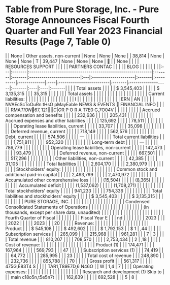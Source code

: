 # Table from Pure Storage, Inc. - Pure Storage Announces Fiscal Fourth Quarter and Full Year 2023 Financial Results (Page 7, Table 0)

|    | None   | Other assets, non-current                                   | None   | None   | None                     |    | 38,814               | None   | None      | None         | T   | 39,447                   | None   | None               | None   |    |     | None   |
|    |        | RESOURCES SUPPORT                                           |        |        |                          |    | PARTNERS CONTAC      |        |           |              |     | BLOG                     |        |                    |        |     |     |        |
|:---|:-------|:------------------------------------------------------------|:-------|:-------|:-------------------------|:---|:---------------------|:-------|:----------|:-------------|:----|:-------------------------|:-------|:-------------------|:-------|:----|:----|:-------|
|    |        | Total assets                                                |        |        |                          |    | $ 3,545,403          |        |           |              |     | $ 3,135,315              |        |                    | 35,315 |     |     |        |
|    |        | Total assets                                                |        |        |                          |    |                      |        |           |              |     |                          |        |                    |        |     |     |        |
|    |        | Current liabilities:                                        |        |        |                          |    |                      |        |           |              |     |                          |        |                    |        |     |     |        |
| I  |        |                                                             |        |        |                          |    |                      |        |           |              |     |                          |        |                    |        | ERN | AN  |        |
|    |        | NVAEcScToOuRn tHsO pMayEable NEWS & EVENTS  FINANCIAL INFO |        |        |                          |    | RMA$T I O N  67,121 |        |           |              | C   | O$R P O R A T7E0 G,7O04V |        |                    |        |     |     |        |
|    |        | Accrued compensation and benefits                           |        |        |                          |    | 232,636              |        |           |              |     | 205,431                  |        |                    |        |     |     |        |
|    |        | Accrued expenses and other liabilities                      |        |        |                          |    | 125,692              |        |           |              |     | 78,511                   |        |                    |        |     |     |        |
|    |        | Operating lease liabilities, current                        |        |        |                          |    | 33,707               |        |           |              |     | 35,098                   |        |                    |        |     |     |        |
|    |        | Deferred revenue, current                                   |        |        |                          |    | 718,149              |        |           |              |     | 562,576                  |        |                    |        |     |     |        |
|    |        | Debt, current                                               |        |        |                          |    | 574,506              |        |           |              |     | —                        |        |                    |        |     |     |        |
|    |        | Total current liabilities                                   |        |        |                          |    | 1,751,811            |        |           |              |     | 952,320                  |        |                    |        |     |     |        |
|    |        | Long-term debt                                              |        |        |                          |    | —                    |        |           |              |     | 786,779                  |        |                    |        |     |     |        |
|    |        | Operating lease liabilities, non-current                    |        |        |                          |    | 142,473              |        |           |              |     | 93,479                   |        |                    |        |     |     |        |
|    |        | Deferred revenue, non-current                               |        |        |                          |    | 667,501              |        |           |              |     | 517,296                  |        |                    |        |     |     |        |
|    |        | Other liabilities, non-current                              |        |        |                          |    | 42,385               |        |           |              |     | 31,105                   |        |                    |        |     |     |        |
|    |        | Total liabilities                                           |        |        |                          |    | 2,604,170            |        |           |              |     | 2,380,979                |        |                    |        |     |     |        |
|    |        | Stockholders' equity:                                       |        |        |                          |    |                      |        |           |              |     |                          |        |                    |        |     |     |        |
|    |        | Common stock and additional paid-in capital                 |        |        |                          |    | 2,493,799            |        |           |              |     | 2,470,972                |        |                    |        |     |     |        |
|    |        | Accumulated other comprehensive loss                        |        |        |                          |    | (15,504)             |        |           |              |     | (8,365)                  |        |                    |        |     |     |        |
|    |        | Accumulated deficit                                         |        |        |                          |    | (1,537,062)          |        |           |              |     | (1,708,271)              |        |                    |        |     |     |        |
|    |        | Total stockholders' equity                                  |        |        |                          |    | 941,233              |        |           |              |     | 754,336                  |        |                    |        |     |     |        |
|    |        | Total liabilities and stockholders' equity                  |        |        |                          |    | $ 3,545,403          |        |           |              |     | $ 3,135,315              |        |                    |        |     |     |        |
|    |        | PURE STORAGE, INC.                                          |        |        |                          |    |                      |        |           |              |     |                          |        |                    |        |     |     |        |
|    |        | Condensed Consolidated Statements of Operations             |        |        |                          |    |                      |        |           |              |     |                          |        |                    |        |     |     |        |
|    |        | (in thousands, except per share data, unaudited)            |        |        |                          |    |                      |        |           |              |     |                          |        |                    |        |     |     |        |
|    |        |                                                             |        |        | Fourth Quarter of Fiscal |    |                      |        |           |              |     |                          |        | Fiscal Year E      |        |     | nd  |        |
|    |        |                                                             |        |        | 2023                     |    |                      |        | 2022      |              |     |                          |        | 2023               |        |     | 20  |        |
|    |        | Revenue:                                                    |        |        |                          |    |                      |        |           |              |     |                          |        |                    |        |     |     |        |
|    |        | Product                                                     |        |        | $ 545,108                |    |                      |        | $ 492,602 |              |     |                          |        | $ 1,792,153        |        | $ 1 | ,44 |        |
|    |        | Subscription services                                       |        |        | 265,099                  |    |                      |        | 215,968   |              |     |                          |        | 961,281            |        |     | 7   | 3      |
|    |        | Total revenue                                               |        |        | 810,207                  |    |                      |        | 708,570   |              |     |                          |        | 2,753,434          |        | 2   | ,18 |        |
|    |        | Cost of revenue:                                            |        |        |                          |    |                      |        |           |              |     |                          |        |                    |        |     |     |        |
|    |        | Product (1)                                                 |        |        | 174,471                  |    |                      |        | 167,964   |              |     |                          |        | 569,793            |        |     | 47  |        |
|    |        | Subscription services (1)                                   |        |        | 74,419                   |    |                      |        | 64,772    |              |     |                          |        | 285,995            |        |     | 23  |        |
|    |        | Total cost of revenue                                       |        |        | 248,890                  |    |                      |        | 232,736   |              |     |                          |        | 855,788            |        |     | 70  |        |
|    |        | Gross profit                                                |        |        | 561,317                  |    |                      |        |           | 475G,E83T4 S |     |                          |        | TAR1,T89E7D,6 N46O |        | W   | 1,4 | 7      |
|    |        | Operating expenses:                                         |        |        |                          |    |                      |        |           |              |     |                          |        |                    |        |     |     |        |
|    |        | Research and development (1) Skip to                        |        |        | main c18o5n,t5e5n7t      |    |                      |        | 162,639   |              |     |                          |        | 692,528            |        |     | 5   | 8      |